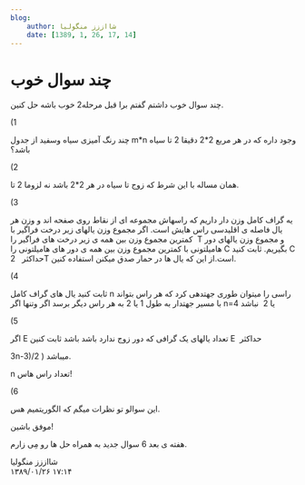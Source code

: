 ```yaml
---
blog:
    author: شااززز منگولیا
    date: [1389, 1, 26, 17, 14]
---
```

# چند سوال خوب

<div class="cnt">
چند سوال خوب داشتم گفتم برا قبل مرحله2 خوب باشه حل کنین.<p>(1</p>
<p>چند رنگ آمیزی سیاه وسفید از جدول m*n وجود داره که در هر مربع 2*2 دقیقا 2 تا سیاه باشد؟</p>
<p>(2 </p>
<p>همان مساله با این شرط که زوج تا سیاه در هر 2*2 باشد نه لزوما 2 تا.</p>
<p>(3</p>
<p>یه گراف کامل وزن دار داریم که راسهاش مجموعه ای از نقاط روی صفحه اند و وزن هر یال فاصله ی اقلیدسی راس هایش است. اگر مجموع وزن یالهای زیر درخت فراگیر با کمترین مجموع وزن بین همه ی زیر درخت های فراگیر را  T و مجموع وزن یالهای دور هامیلتونی با کمترین مجموع وزن بین همه ی دور های هامیلتونی را C بگیریم. ثابت کنید C حداکثر   2T است.از این که یال ها در حمار صدق میکنن استفاده کنین.   </p>
<p>(4</p>
<p>ثابت کنید یال های گراف کامل n راسی را میتوان طوری جهتدهی کرد که هر راس بتواند با مسیر جهتدار به طول 1 یا 2 به هر راس دیگر برسد اگر وتنها اگر n=4 یا 2  نباشد</p>
<p>(5</p>
<p>اگر E تعداد یالهای یک گرافی که دور زوج ندارد باشد باشد ثابت کنین E  حداکثر</p>
<p>3n-3)/2 ) میباشد.</p>
<p>n تعداد راس هاس!</p>
<p>(6</p>
<p>این سوالو تو نظرات میگم که الگوریتمیم هس.</p>
<p>موفق باشین!</p>
<p>هفته ی بعد 6 سوال جدید به همراه حل ها رو مِی زارم.</p>
</div>

<div class="blog-info">
    <div class="blog-author">شااززز منگولیا</div>
    <div class="blog-date">۱۳۸۹/۰۱/۲۶ ۱۷:۱۴</div>
</div>

